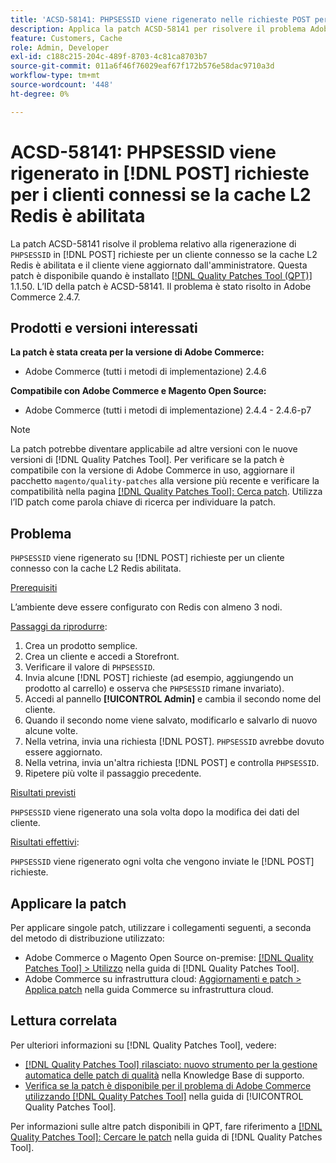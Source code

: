 ```yaml
---
title: 'ACSD-58141: PHPSESSID viene rigenerato nelle richieste POST per i clienti connessi con la cache L2 Redis abilitata'
description: Applica la patch ACSD-58141 per risolvere il problema Adobe Commerce in cui "PHPSESSID" si rigenera sulle richieste POST nell’area Storefront per un cliente connesso con la cache L2 Redis abilitata e il cliente viene aggiornato dall’Amministratore.
feature: Customers, Cache
role: Admin, Developer
exl-id: c188c215-204c-489f-8703-4c81ca8703b7
source-git-commit: 011a6f46f76029eaf67f172b576e58dac9710a3d
workflow-type: tm+mt
source-wordcount: '448'
ht-degree: 0%

---
```


# ACSD-58141: PHPSESSID viene rigenerato in [!DNL POST] richieste per i clienti connessi se la cache L2 Redis è abilitata

La patch ACSD-58141 risolve il problema relativo alla rigenerazione di `PHPSESSID` in [!DNL POST] richieste per un cliente connesso se la cache L2 Redis è abilitata e il cliente viene aggiornato dall&#39;amministratore. Questa patch è disponibile quando è installato [[!DNL Quality Patches Tool (QPT)]](https://experienceleague.adobe.com/en/docs/commerce-operations/tools/quality-patches-tool/quality-patches-tool-to-self-serve-quality-patches) 1.1.50. L’ID della patch è ACSD-58141. Il problema è stato risolto in Adobe Commerce 2.4.7.

## Prodotti e versioni interessati

**La patch è stata creata per la versione di Adobe Commerce:**

* Adobe Commerce (tutti i metodi di implementazione) 2.4.6

**Compatibile con Adobe Commerce e Magento Open Source:**

* Adobe Commerce (tutti i metodi di implementazione) 2.4.4 - 2.4.6-p7

>[!NOTE]
>
>La patch potrebbe diventare applicabile ad altre versioni con le nuove versioni di [!DNL Quality Patches Tool]. Per verificare se la patch è compatibile con la versione di Adobe Commerce in uso, aggiornare il pacchetto `magento/quality-patches` alla versione più recente e verificare la compatibilità nella pagina [[!DNL Quality Patches Tool]: Cerca patch](https://experienceleague.adobe.com/tools/commerce-quality-patches/index.html). Utilizza l’ID patch come parola chiave di ricerca per individuare la patch.

## Problema

`PHPSESSID` viene rigenerato su [!DNL POST] richieste per un cliente connesso con la cache L2 Redis abilitata.

<u>Prerequisiti</u>

L’ambiente deve essere configurato con Redis con almeno 3 nodi.

<u>Passaggi da riprodurre</u>:

1. Crea un prodotto semplice.
1. Crea un cliente e accedi a Storefront.
1. Verificare il valore di `PHPSESSID`.
1. Invia alcune [!DNL POST] richieste (ad esempio, aggiungendo un prodotto al carrello) e osserva che `PHPSESSID` rimane invariato).
1. Accedi al pannello **[!UICONTROL Admin]** e cambia il secondo nome del cliente.
1. Quando il secondo nome viene salvato, modificarlo e salvarlo di nuovo alcune volte.
1. Nella vetrina, invia una richiesta [!DNL POST]. `PHPSESSID` avrebbe dovuto essere aggiornato.
1. Nella vetrina, invia un&#39;altra richiesta [!DNL POST] e controlla `PHPSESSID`.
1. Ripetere più volte il passaggio precedente.

<u>Risultati previsti</u>

`PHPSESSID` viene rigenerato una sola volta dopo la modifica dei dati del cliente.

<u>Risultati effettivi</u>:

`PHPSESSID` viene rigenerato ogni volta che vengono inviate le [!DNL POST] richieste.

## Applicare la patch

Per applicare singole patch, utilizzare i collegamenti seguenti, a seconda del metodo di distribuzione utilizzato:

* Adobe Commerce o Magento Open Source on-premise: [[!DNL Quality Patches Tool] > Utilizzo](/help/tools/quality-patches-tool/usage.md) nella guida di [!DNL Quality Patches Tool].
* Adobe Commerce su infrastruttura cloud: [Aggiornamenti e patch > Applica patch](https://experienceleague.adobe.com/docs/commerce-cloud-service/user-guide/develop/upgrade/apply-patches.html) nella guida Commerce su infrastruttura cloud.

## Lettura correlata

Per ulteriori informazioni su [!DNL Quality Patches Tool], vedere:

* [[!DNL Quality Patches Tool] rilasciato: nuovo strumento per la gestione automatica delle patch di qualità](https://experienceleague.adobe.com/en/docs/commerce-operations/tools/quality-patches-tool/quality-patches-tool-to-self-serve-quality-patches) nella Knowledge Base di supporto.
* [Verifica se la patch è disponibile per il problema di Adobe Commerce utilizzando  [!DNL Quality Patches Tool]](/help/tools/quality-patches-tool/patches-available-in-qpt/check-patch-for-magento-issue-with-magento-quality-patches.md) nella guida di [!UICONTROL Quality Patches Tool].


Per informazioni sulle altre patch disponibili in QPT, fare riferimento a [[!DNL Quality Patches Tool]: Cercare le patch](https://experienceleague.adobe.com/tools/commerce-quality-patches/index.html) nella guida di [!DNL Quality Patches Tool].
